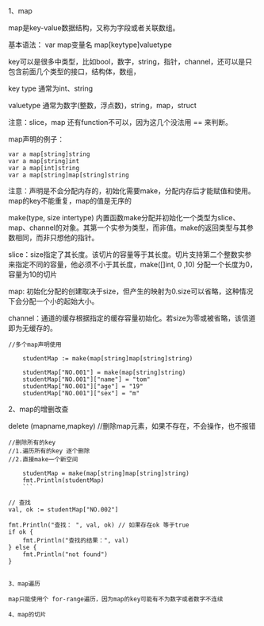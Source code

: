 1、map

map是key-value数据结构，又称为字段或者关联数组。 

基本语法：
var map变量名 map[keytype]valuetype

key可以是很多中类型，比如bool，数字，string，指针，channel，还可以是只包含前面几个类型的接口，结构体，数组，

key type 通常为int、string

valuetype 通常为数字(整数，浮点数)，string，map，struct

注意：slice，map 还有function不可以，因为这几个没法用 == 来判断。


map声明的例子：
    
    var a map[string]string
    var a map[string]int
    var a map[int]string
    var a map[string]map[string]string

注意：声明是不会分配内存的，初始化需要make，分配内存后才能赋值和使用。map的key不能重复，map的值是无序的

make(type, size intertype) 
内置函数make分配并初始化一个类型为slice、map、channel的对象。其第一个实参为类型，而非值。make的返回类型与其参数相同，而非只想他的指针。

slice：size指定了其长度。该切片的容量等于其长度。切片支持第二个整数实参来指定不同的容量，他必须不小于其长度，make([]int, 0 ,10) 分配一个长度为0，容量为10的切片

map: 初始化分配的创建取决于size，但产生的映射为0.size可以省略，这种情况下会分配一个小的起始大小。

channel：通道的缓存根据指定的缓存容量初始化。若size为零或被省略，该信道即为无缓存的。



	//多个map声明使用
```
	studentMap := make(map[string]map[string]string)

	studentMap["NO.001"] = make(map[string]string)
	studentMap["NO.001"]["name"] = "tom"
	studentMap["NO.001"]["age"] = "19"
	studentMap["NO.001"]["sex"] = "m"
```


2、map的增删改查

delete (mapname,mapkey) //删除map元素，如果不存在，不会操作，也不报错

```
//删除所有的key
//1.遍历所有的key 逐个删除
//2.直接make一个新空间

	studentMap = make(map[string]map[string]string)
	fmt.Println(studentMap)
    ```

```
	// 查找
	val, ok := studentMap["NO.002"]

	fmt.Println("查找： ", val, ok) // 如果存在ok 等于true
	if ok {
		fmt.Println("查找的结果：", val)
	} else {
		fmt.Println("not found")
	}

```

3、map遍历

map只能使用个 for-range遍历，因为map的key可能有不为数字或者数字不连续

4、map的切片